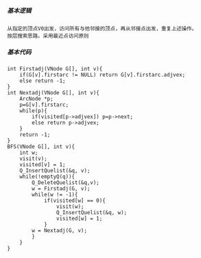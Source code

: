 ##### 基本逻辑
	从指定的顶点V0出发，访问所有与他邻接的顶点，再从邻接点出发，重复上述操作。
	按层搜索思路，采用最近点访问原则
##### 基本代码
	int Firstadj(VNode G[], int v){
		if(G[v].firstarc != NULL) return G[v].firstarc.adjvex;
		else return -1;
	}
	int Nextadj(VNode G[], int v){
		ArcNode *p;
		p=G[v].firstarc;
		while(p){
			if(visited[p->adjvex]) p=p->next;
			else return p->adjvex;
		}
		return -1;
	}
	BFS(VNode G[], int v){
		int w;
		visit(v);
		visited[v] = 1;
		Q_InsertQuelist(&q, v);
		while(!emptyQ(q)){
			Q_DeleteQuelist(&q,v);
			w = Firstadj(G, v);
			while(w != -1){
				if(visited[w] == 0){
					visit(w);
					Q_InsertQuelist(&q, w);
					visited[w] = 1;
				}
			w = Nextadj(G, v);
			}
		}
	}
